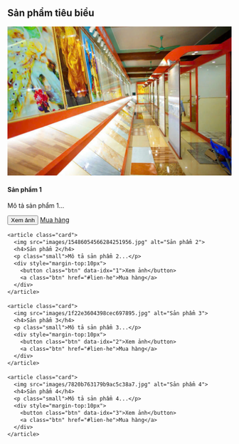 <!-- SẢN PHẨM -->
<section id="san-pham" class="section" aria-labelledby="sanpham-title">
  <h2 id="sanpham-title">Sản phẩm tiêu biểu</h2>

  <!-- Products grid -->
  <div class="cards" id="productsGrid">
    <article class="card">
      <img src="images/15486054566284251952.jpg" alt="Sản phẩm 1">
      <h4>Sản phẩm 1</h4>
      <p class="small">Mô tả sản phẩm 1...</p>
      <div style="margin-top:10px">
        <button class="btn" data-idx="0">Xem ảnh</button>
        <a class="btn" href="#lien-he">Mua hàng</a>
      </div>
    </article>

    <article class="card">
      <img src="images/15486054566284251956.jpg" alt="Sản phẩm 2">
      <h4>Sản phẩm 2</h4>
      <p class="small">Mô tả sản phẩm 2...</p>
      <div style="margin-top:10px">
        <button class="btn" data-idx="1">Xem ảnh</button>
        <a class="btn" href="#lien-he">Mua hàng</a>
      </div>
    </article>

    <article class="card">
      <img src="images/1f22e3604398cec697895.jpg" alt="Sản phẩm 3">
      <h4>Sản phẩm 3</h4>
      <p class="small">Mô tả sản phẩm 3...</p>
      <div style="margin-top:10px">
        <button class="btn" data-idx="2">Xem ảnh</button>
        <a class="btn" href="#lien-he">Mua hàng</a>
      </div>
    </article>

    <article class="card">
      <img src="images/7820b763179b9ac5c38a7.jpg" alt="Sản phẩm 4">
      <h4>Sản phẩm 4</h4>
      <p class="small">Mô tả sản phẩm 4...</p>
      <div style="margin-top:10px">
        <button class="btn" data-idx="3">Xem ảnh</button>
        <a class="btn" href="#lien-he">Mua hàng</a>
      </div>
    </article>
  </div>
</section>
